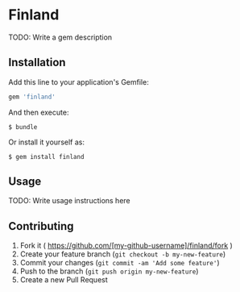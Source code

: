 # Finland

TODO: Write a gem description

## Installation

Add this line to your application's Gemfile:

```ruby
gem 'finland'
```

And then execute:

    $ bundle

Or install it yourself as:

    $ gem install finland

## Usage

TODO: Write usage instructions here

## Contributing

1. Fork it ( https://github.com/[my-github-username]/finland/fork )
2. Create your feature branch (`git checkout -b my-new-feature`)
3. Commit your changes (`git commit -am 'Add some feature'`)
4. Push to the branch (`git push origin my-new-feature`)
5. Create a new Pull Request

